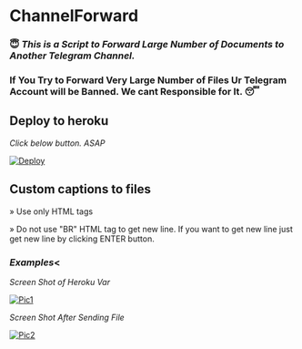 # ChannelForward
### 😇 <i>This is a Script to Forward Large Number of Documents to Another Telegram Channel.</i>
### If You Try to Forward Very Large Number of Files Ur Telegram Account will be Banned. We cant Responsible for It. 😴

## Deploy to heroku

<i>Click below button. ASAP</i>

[![Deploy](https://www.herokucdn.com/deploy/button.svg)](https://heroku.com/deploy)

## Custom captions to files

» Use only HTML tags

» Do not use "BR" HTML tag to get new line. If you want to get new line just get new line by clicking ENTER button.

### <i>Examples</i><

<i>Screen Shot of Heroku Var</i>

[![Pic1](https://telegra.ph/file/d696aa4fdf938624eb7bf.png)](https://github.com/Anjana-Ma/ChannelForward#examples)

<i>Screen Shot After Sending File</i>

[![Pic2](https://telegra.ph/file/54ff54f80e8819a20d59a.png)](https://github.com/Anjana-Ma/ChannelForward#examples)
